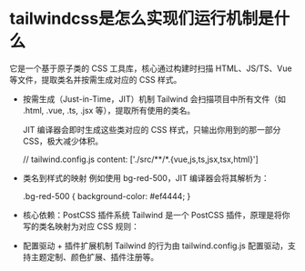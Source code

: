 # tailwindcss是怎么实现们运行机制是什么

它是一个基于原子类的 CSS 工具库，核心通过构建时扫描 HTML、JS/TS、Vue 等文件，提取类名并按需生成对应的 CSS 样式。

- 按需生成（Just-in-Time，JIT）机制
    Tailwind 会扫描项目中所有文件（如 .html, .vue, .ts, .jsx 等），提取所有使用的类名。

    JIT 编译器会即时生成这些类对应的 CSS 样式，只输出你用到的那一部分 CSS，极大减少体积。

    // tailwind.config.js
content: ['./src/**/*.{vue,js,ts,jsx,tsx,html}']

-  类名到样式的映射
    例如使用 bg-red-500，JIT 编译器会将其解析为：

    .bg-red-500 {
        background-color: #ef4444;
    }

-  核心依赖：PostCSS 插件系统
    Tailwind 是一个 PostCSS 插件，原理是将你写的类名映射为对应 CSS 规则：

- 配置驱动 + 插件扩展机制
    Tailwind 的行为由 tailwind.config.js 配置驱动，支持主题定制、颜色扩展、插件注册等。